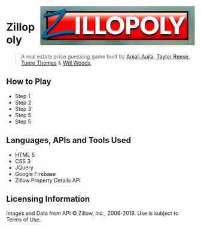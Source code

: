 <img src="assets/images/zillopoly_logo.png" align="right" />

# Zillopoly
> A real estate price guessing game built by [Anjali Aujla](https://github.com/bootcamper247/), [Taylor Reese](https://github.com/tmr1026/), [Tuere Thomas](https://github.com/t2the2ndpower/) & [Will Woods](https://github.com/wwoods1016/).

## How to Play

- Step 1
- Step 2
- Step 3
- Step 5
- Step 5

## Languages, APIs and Tools Used
 
- HTML 5
- CSS 3
- JQuery
- Google Firebase
- Zillow Property Details API

## Licensing Information

Images and Data from API &copy; Zillow, Inc., 2006-2019. Use is subject to Terms of Use.

